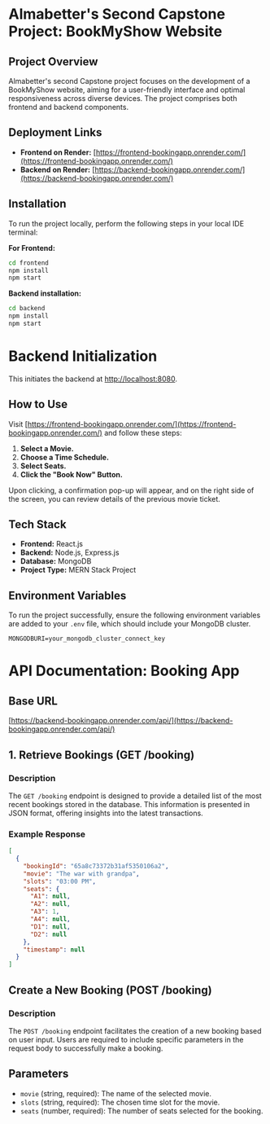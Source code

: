 # Almabetter's Second Capstone Project: BookMyShow Website

## Project Overview

Almabetter's second Capstone project focuses on the development of a BookMyShow website, aiming for a user-friendly interface and optimal responsiveness across diverse devices. The project comprises both frontend and backend components.

## Deployment Links

- **Frontend on Render:** [https://frontend-bookingapp.onrender.com/](https://frontend-bookingapp.onrender.com/)
- **Backend on Render:** [https://backend-bookingapp.onrender.com/](https://backend-bookingapp.onrender.com/)

## Installation

To run the project locally, perform the following steps in your local IDE terminal:

**For Frontend:**
```bash
cd frontend
npm install
npm start
```

 **Backend installation:**

```bash
cd backend
npm install
npm start
```
# Backend Initialization

This initiates the backend at [http://localhost:8080](http://localhost:8080).

## How to Use

Visit [https://frontend-bookingapp.onrender.com/](https://frontend-bookingapp.onrender.com/) and follow these steps:

1. **Select a Movie.**
2. **Choose a Time Schedule.**
3. **Select Seats.**
4. **Click the "Book Now" Button.**

Upon clicking, a confirmation pop-up will appear, and on the right side of the screen, you can review details of the previous movie ticket.

## Tech Stack

- **Frontend:** React.js
- **Backend:** Node.js, Express.js
- **Database:** MongoDB
- **Project Type:** MERN Stack Project

## Environment Variables

To run the project successfully, ensure the following environment variables are added to your `.env` file, which should include your MongoDB cluster.

```env
MONGODBURI=your_mongodb_cluster_connect_key
```
# API Documentation: Booking App

## Base URL
[https://backend-bookingapp.onrender.com/api/](https://backend-bookingapp.onrender.com/api/)

## 1. Retrieve Bookings (GET /booking)

### Description
The `GET /booking` endpoint is designed to provide a detailed list of the most recent bookings stored in the database. This information is presented in JSON format, offering insights into the latest transactions.

### Example Response
```json
[
  {
    "bookingId": "65a8c73372b31af5350106a2",
    "movie": "The war with grandpa",
    "slots": "03:00 PM",
    "seats": {
      "A1": null,
      "A2": null,
      "A3": 1,
      "A4": null,
      "D1": null,
      "D2": null
    },
    "timestamp": null
  }
]

```
## Create a New Booking (POST /booking)

### Description

The `POST /booking` endpoint facilitates the creation of a new booking based on user input. Users are required to include specific parameters in the request body to successfully make a booking.

## Parameters

- `movie` (string, required): The name of the selected movie.
- `slots` (string, required): The chosen time slot for the movie.
- `seats` (number, required): The number of seats selected for the booking.
  
